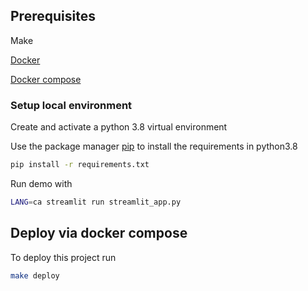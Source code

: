## Prerequisites

Make

[Docker](https://docs.docker.com/engine/install/ubuntu/)

[Docker compose](https://docs.docker.com/compose/install/)


### Setup local environment
Create and activate a python 3.8 virtual environment

Use the package manager [pip](https://pip.pypa.io/en/stable/) to install the requirements in python3.8

```bash
pip install -r requirements.txt
```

Run demo with
```bash
LANG=ca streamlit run streamlit_app.py
```

## Deploy via docker compose

To deploy this project run

```bash
make deploy
```